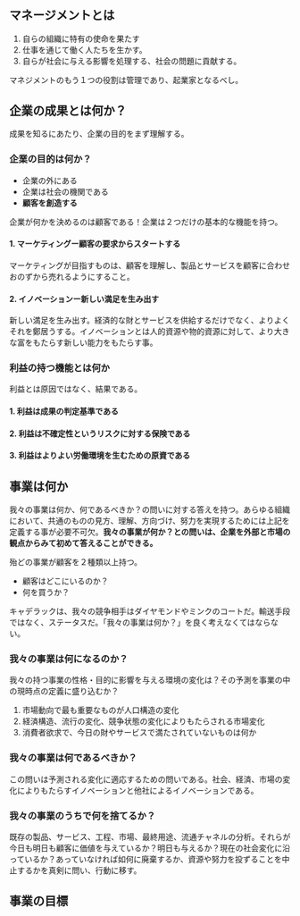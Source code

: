 #

## マネージメントとは

1. 自らの組織に特有の使命を果たす
2. 仕事を通じて働く人たちを生かす。
3. 自らが社会に与える影響を処理する、社会の問題に貢献する。

マネジメントのもう１つの役割は管理であり、起業家となるべし。

## 企業の成果とは何か？

成果を知るにあたり、企業の目的をまず理解する。

### 企業の目的は何か？

- 企業の外にある
- 企業は社会の機関である
- **顧客を創造する**

企業が何かを決めるのは顧客である！企業は２つだけの基本的な機能を持つ。

#### 1. マーケティングー顧客の要求からスタートする

マーケティングが目指すものは、顧客を理解し、製品とサービスを顧客に合わせおのずから売れるようにすること。

#### 2. イノベーションー新しい満足を生み出す

新しい満足を生み出す。経済的な財とサービスを供給するだけでなく、よりよくそれを鄭居うする。イノベーションとは人的資源や物的資源に対して、より大きな富をもたらす新しい能力をもたらす事。

### 利益の持つ機能とは何か

利益とは原因ではなく、結果である。

#### 1. 利益は成果の判定基準である

#### 2. 利益は不確定性というリスクに対する保険である

#### 3. 利益はよりよい労働環境を生むための原資である

## 事業は何か

我々の事業は何か、何であるべきか？の問いに対する答えを持つ。あらゆる組織において、共通のものの見方、理解、方向づけ、努力を実現するためには上記を定義する事が必要不可欠。**我々の事業が何か？との問いは、企業を外部と市場の観点からみて初めて答えることができる。**

殆どの事業が顧客を２種類以上持つ。

- 顧客はどこにいるのか？
- 何を買うか？

キャデラックは、我々の競争相手はダイヤモンドやミンクのコートだ。輸送手段ではなく、ステータスだ。「我々の事業は何か？」を良く考えなくてはならない。

### 我々の事業は何になるのか？

我々の持つ事業の性格・目的に影響を与える環境の変化は？その予測を事業の中の現時点の定義に盛り込むか？

 1. 市場動向で最も重要なものが人口構造の変化
 2. 経済構造、流行の変化、競争状態の変化によりもたらされる市場変化
 3. 消費者欲求で、今日の財やサービスで満たされていないものは何か

### 我々の事業は何であるべきか？

この問いは予測される変化に適応するための問いである。社会、経済、市場の変化によりもたらすイノベーションと他社によるイノベーションである。
### 我々の事業のうちで何を捨てるか？

既存の製品、サービス、工程、市場、最終用途、流通チャネルの分析。それらが今日も明日も顧客に価値を与えているか？明日も与えるか？現在の社会変化に沿っているか？あっていなければ如何に廃棄するか、資源や努力を投ずることを中止するかを真剣に問い、行動に移す。

## 事業の目標



